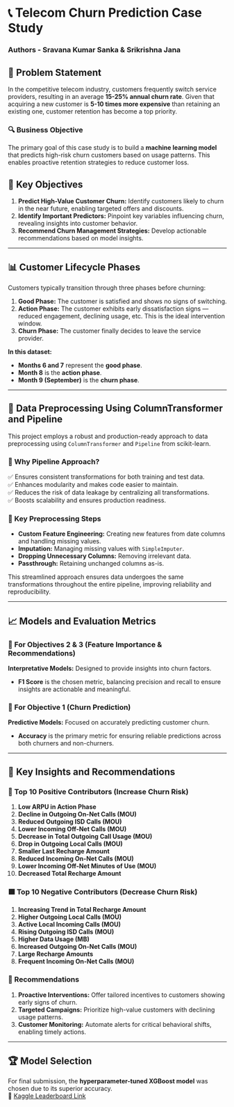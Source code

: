# 📞 Telecom Churn Prediction Case Study
### Authors - Sravana Kumar Sanka & Srikrishna Jana
## 📝 Problem Statement

In the competitive telecom industry, customers frequently switch service providers, resulting in an average **15-25% annual churn rate**. Given that acquiring a new customer is **5-10 times more expensive** than retaining an existing one, customer retention has become a top priority.

### 🔍 Business Objective
The primary goal of this case study is to build a **machine learning model** that predicts high-risk churn customers based on usage patterns. This enables proactive retention strategies to reduce customer loss.

## 🎯 Key Objectives
1. **Predict High-Value Customer Churn:** Identify customers likely to churn in the near future, enabling targeted offers and discounts.
2. **Identify Important Predictors:** Pinpoint key variables influencing churn, revealing insights into customer behavior.
3. **Recommend Churn Management Strategies:** Develop actionable recommendations based on model insights.

---

## 📊 Customer Lifecycle Phases

Customers typically transition through three phases before churning:

1. **Good Phase:** The customer is satisfied and shows no signs of switching.
2. **Action Phase:** The customer exhibits early dissatisfaction signs — reduced engagement, declining usage, etc. This is the ideal intervention window.
3. **Churn Phase:** The customer finally decides to leave the service provider.

**In this dataset:**
- **Months 6 and 7** represent the **good phase**.
- **Month 8** is the **action phase**.
- **Month 9 (September)** is the **churn phase**.

---

## 🔧 Data Preprocessing Using ColumnTransformer and Pipeline

This project employs a robust and production-ready approach to data preprocessing using `ColumnTransformer` and `Pipeline` from scikit-learn.

### 🚀 Why Pipeline Approach?
✅ Ensures consistent transformations for both training and test data.  
✅ Enhances modularity and makes code easier to maintain.  
✅ Reduces the risk of data leakage by centralizing all transformations.  
✅ Boosts scalability and ensures production readiness.  

### 🔹 Key Preprocessing Steps
- **Custom Feature Engineering:** Creating new features from date columns and handling missing values.  
- **Imputation:** Managing missing values with `SimpleImputer`.  
- **Dropping Unnecessary Columns:** Removing irrelevant data.  
- **Passthrough:** Retaining unchanged columns as-is.  

This streamlined approach ensures data undergoes the same transformations throughout the entire pipeline, improving reliability and reproducibility.

---

## 📈 Models and Evaluation Metrics

### 🔎 For Objectives 2 & 3 (Feature Importance & Recommendations)
**Interpretative Models:** Designed to provide insights into churn factors.  
- **F1 Score** is the chosen metric, balancing precision and recall to ensure insights are actionable and meaningful.

### 🔮 For Objective 1 (Churn Prediction)
**Predictive Models:** Focused on accurately predicting customer churn.  
- **Accuracy** is the primary metric for ensuring reliable predictions across both churners and non-churners.

---

## 📌 Key Insights and Recommendations

### 🔺 Top 10 Positive Contributors (Increase Churn Risk)
1. **Low ARPU in Action Phase**  
2. **Decline in Outgoing On-Net Calls (MOU)**  
3. **Reduced Outgoing ISD Calls (MOU)**  
4. **Lower Incoming Off-Net Calls (MOU)**  
5. **Decrease in Total Outgoing Call Usage (MOU)**  
6. **Drop in Outgoing Local Calls (MOU)**  
7. **Smaller Last Recharge Amount**  
8. **Reduced Incoming On-Net Calls (MOU)**  
9. **Lower Incoming Off-Net Minutes of Use (MOU)**  
10. **Decreased Total Recharge Amount**

### 🟩 Top 10 Negative Contributors (Decrease Churn Risk)
1. **Increasing Trend in Total Recharge Amount**  
2. **Higher Outgoing Local Calls (MOU)**  
3. **Active Local Incoming Calls (MOU)**  
4. **Rising Outgoing ISD Calls (MOU)**  
5. **Higher Data Usage (MB)**  
6. **Increased Outgoing On-Net Calls (MOU)**  
7. **Large Recharge Amounts**  
8. **Frequent Incoming On-Net Calls (MOU)**  

### 📢 Recommendations
1. **Proactive Interventions:** Offer tailored incentives to customers showing early signs of churn.  
2. **Targeted Campaigns:** Prioritize high-value customers with declining usage patterns.  
3. **Customer Monitoring:** Automate alerts for critical behavioral shifts, enabling timely actions.

---

## 🏆 Model Selection
For final submission, the **hyperparameter-tuned XGBoost model** was chosen due to its superior accuracy.  
🔗 [Kaggle Leaderboard Link](https://www.kaggle.com/competitions/telecom-churn-case-study-hackathon-c-69/leaderboard)
